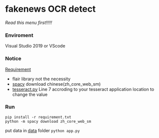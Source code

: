 # fakenews OCR detect
*Read this menu first!!!!!*

### Enviroment
Visual Studio 2019 or VScode

### Notice
[Requirement](./requirement.txt)
- flair library not the necessity
- [spacy](https://spacy.io/usage) download chinese(zh_core_web_sm)
- [tesseract.py](./utils/tesseract.py) Line 7 accroding to your tesseract application location to change the value

### Run
``` [python]
pip install -r requirement.txt
python -m spacy download zh_core_web_sm
```
put data in [data](./utils/data) folder
`python app.py`
